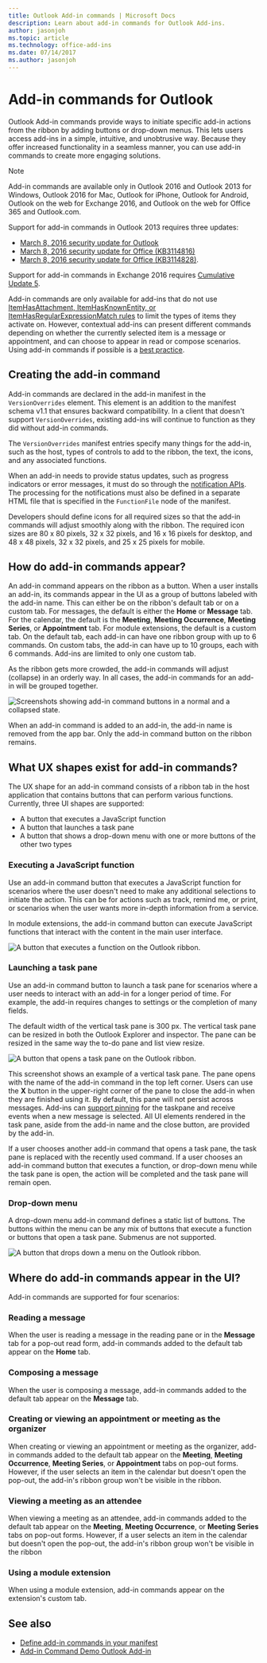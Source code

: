 ```yaml
---
title: Outlook Add-in commands | Microsoft Docs
description: Learn about add-in commands for Outlook Add-ins.
author: jasonjoh
ms.topic: article
ms.technology: office-add-ins
ms.date: 07/14/2017
ms.author: jasonjoh
---
```


# Add-in commands for Outlook

Outlook Add-in commands provide ways to initiate specific add-in actions from the ribbon by adding buttons or drop-down menus. This lets users access add-ins in a simple, intuitive, and unobtrusive way. Because they offer increased functionality in a seamless manner, you can use add-in commands to create more engaging solutions.

> [!NOTE]
> Add-in commands are available only in Outlook 2016 and Outlook 2013 for Windows, Outlook 2016 for Mac,  Outlook for iPhone, Outlook for Android, Outlook on the web for Exchange 2016, and Outlook on the web for Office 365 and Outlook.com. 
> 
> Support for add-in commands in Outlook 2013 requires three updates: 
> - [March 8, 2016 security update for Outlook](https://support.microsoft.com/en-us/kb/3114829)
> - [March 8, 2016 security update for Office (KB3114816)](https://support.microsoft.com/en-us/help/3114816/march-8,-2016,-update-for-office-2013-kb3114816)
> - [March 8, 2016 security update for Office (KB3114828)](https://support.microsoft.com/en-us/help/3114828/march-8,-2016,-update-for-office-2013-kb3114828). 
> 
> Support for add-in commands in Exchange 2016 requires [Cumulative Update 5](https://support.microsoft.com/en-us/help/4012106/cumulative-update-5-for-exchange-server-2016).

Add-in commands are only available for add-ins that do not use [ItemHasAttachment, ItemHasKnownEntity, or ItemHasRegularExpressionMatch rules](activation-rules.md) to limit the types of items they activate on. However, contextual add-ins can present different commands depending on whether the currently selected item is a message or appointment, and can choose to appear in read or compose scenarios. Using add-in commands if possible is a [best practice](https://dev.office.com/docs/add-ins/overview/add-in-development-best-practices).

## Creating the add-in command

Add-in commands are declared in the add-in manifest in the `VersionOverrides` element. This element is an addition to the manifest schema v1.1 that ensures backward compatibility. In a client that doesn't support `VersionOverrides`, existing add-ins will continue to function as they did without add-in commands.

The `VersionOverrides` manifest entries specify many things for the add-in, such as the host, types of controls to add to the ribbon, the text, the icons, and any associated functions.

When an add-in needs to provide status updates, such as progress indicators or error messages, it must do so through the [notification APIs](https://dev.office.com/reference/add-ins/outlook/1.5/NotificationMessages?product=outlook&version=v1.5). The processing for the notifications must also be defined in a separate HTML file that is specified in the `FunctionFile` node of the manifest.

Developers should define icons for all required sizes so that the add-in commands will adjust smoothly along with the ribbon. The required icon sizes are 80 x 80 pixels, 32 x 32 pixels, and 16 x 16 pixels for desktop, and 48 x 48 pixels, 32 x 32 pixels, and 25 x 25 pixels for mobile.

## How do add-in commands appear?

An add-in command appears on the ribbon as a button. When a user installs an add-in, its commands appear in the UI as a group of buttons labeled with the add-in name. This can either be on the ribbon's default tab or on a custom tab. For messages, the default is either the  **Home** or **Message** tab. For the calendar, the default is the **Meeting**,  **Meeting Occurrence**,  **Meeting Series**, or  **Appointment** tab. For module extensions,
the default is a custom tab. On the default tab, each add-in can have one ribbon group with up to 6 commands. On custom tabs, the add-in can have up to 10 groups, each with 6 commands. Add-ins are limited to only one custom tab.

As the ribbon gets more crowded, the add-in commands will adjust (collapse) in an orderly way. In all cases, the add-in commands for an add-in will be grouped together.

![Screenshots showing add-in command buttons in a normal and a collapsed state.](images/commands-normal-collapsed.png)

When an add-in command is added to an add-in, the add-in name is removed from the app bar. Only the add-in command button on the ribbon remains.

## What UX shapes exist for add-in commands?

The UX shape for an add-in command consists of a ribbon tab in the host application that contains buttons that can perform various functions. Currently, three UI shapes are supported:

- A button that executes a JavaScript function
- A button that launches a task pane
- A button that shows a drop-down menu with one or more buttons of the other two types

### Executing a JavaScript function

Use an add-in command button that executes a JavaScript function for scenarios where the user doesn't need to make any additional selections to initiate the action. This can be for actions such as track, remind me, or print, or scenarios when the user wants more in-depth information from a service. 

In module extensions, the add-in command button can execute JavaScript functions that interact with the content in the main user interface.

![A button that executes a function on the Outlook ribbon.](images/commands-uiless-button.png)

### Launching a task pane

Use an add-in command button to launch a task pane for scenarios where a user needs to interact with an add-in for a longer period of time. For example, the add-in requires changes to settings or the completion of many fields. 

The default width of the vertical task pane is 300 px. The vertical task pane can be resized in both the Outlook Explorer and inspector. The pane can be resized in the same way the to-do pane and list view resize.

![A button that opens a task pane on the Outlook ribbon.](images/commands-taskpane-button.png)

This screenshot shows an example of a vertical task pane. The pane opens with the name of the add-in command in the top left corner. Users can use the **X** button in the upper-right corner of the pane to close the add-in when they are finished using it. By default, this pane will not persist across messages. Add-ins can [support pinning](pinnable-taskpane.md) for the taskpane and receive events when a new message is selected. All UI elements rendered in the task pane, aside from the add-in name and the close button, are provided by the add-in.

If a user chooses another add-in command that opens a task pane, the task pane is replaced with the recently used command. If a user chooses an add-in command button that executes a function, or drop-down menu while the task pane is open, the action will be completed and the task pane will remain open.

### Drop-down menu

A drop-down menu add-in command defines a static list of buttons. The buttons within the menu can be any mix of buttons that execute a function or buttons that open a task pane. Submenus are not supported.

![A button that drops down a menu on the Outlook ribbon.](images/commands-menu-button.png)

## Where do add-in commands appear in the UI?

Add-in commands are supported for four scenarios:

### Reading a message

When the user is reading a message in the reading pane or in the **Message** tab for a pop-out read form, add-in commands added to the default tab appear on the **Home** tab.

### Composing a message

When the user is composing a message, add-in commands added to the default tab appear on the  **Message** tab.

### Creating or viewing an appointment or meeting as the organizer

When creating or viewing an appointment or meeting as the organizer, add-in commands added to the default tab appear on the  **Meeting**,  **Meeting Occurrence**,  **Meeting Series**, or  **Appointment** tabs on pop-out forms. However, if the user selects an item in the calendar but doesn't open the pop-out, the add-in's ribbon group won't be visible in the ribbon.

### Viewing a meeting as an attendee

When viewing a meeting as an attendee, add-in commands added to the default tab appear on the  **Meeting**,  **Meeting Occurrence**, or  **Meeting Series** tabs on pop-out forms. However, if a user selects an item in the calendar but doesn't open the pop-out, the add-in's ribbon group won't be visible in the ribbon

### Using a module extension

When using a module extension, add-in commands appear on the extension's custom tab.

## See also

- [Define add-in commands in your manifest](https://dev.office.com/docs/add-ins/develop/define-add-in-commands)
- [Add-in Command Demo Outlook Add-in](https://github.com/officedev/outlook-add-in-command-demo)
